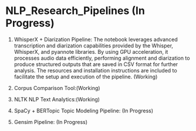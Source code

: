 # NLP_Research_Pipelines (In Progress)
1. WhisperX + Diarization Pipeline: The notebook leverages advanced transcription and diarization capabilities provided by the Whisper, WhisperX, and pyannote libraries. By using GPU acceleration, it processes audio data efficiently, performing alignment and diarization to produce structured outputs that are saved in CSV format for further analysis. The resources and installation instructions are included to facilitate the setup and execution of the pipeline. (Working)
    
2. Corpus Comparison Tool:(Working)
3. NLTK NLP Text Analytics:(Working)
4. SpaCy + BERTopic Topic Modeling Pipeline: (In Progress)
5. Gensim Pipeline: (In Progress)